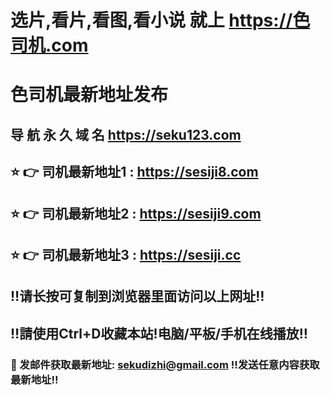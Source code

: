 # 选片,看片,看图,看小说 就上 https://色司机.com
# 色司机最新地址发布
## 导 航 永 久 域 名 https://seku123.com
## ⭐️ 👉 司机最新地址1 : https://sesiji8.com
## ⭐️ 👉 司机最新地址2 : https://sesiji9.com
## ⭐️ 👉 司机最新地址3 : https://sesiji.cc
## ‼️请长按可复制到浏览器里面访问以上网址‼️
## ‼️請使用Ctrl+D收藏本站!电脑/平板/手机在线播放‼️
### 📧 发邮件获取最新地址: sekudizhi@gmail.com ‼️发送任意内容获取最新地址‼️
